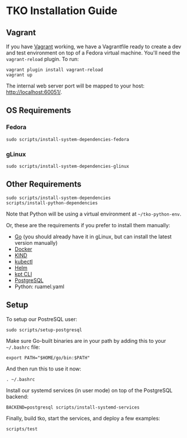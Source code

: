 TKO Installation Guide
======================

Vagrant
-------

If you have [Vagrant](https://www.vagrantup.com/) working, we have a Vagrantfile ready to
create a dev and test environment on top of a Fedora virtual machine. You'll need the
`vagrant-reload` plugin. To run:

    vagrant plugin install vagrant-reload
    vagrant up

The internal web server port will be mapped to your host:
[http://localhost:60051/](http://localhost:60051/).

OS Requirements
---------------

### Fedora

    sudo scripts/install-system-dependencies-fedora

### gLinux

    sudo scripts/install-system-dependencies-glinux

Other Requirements
------------------

    sudo scripts/install-system-dependencies
    scripts/install-python-dependencies

Note that Python will be using a virtual environment at `~/tko-python-env`.

Or, these are the requirements if you prefer to install them manually:

* [Go](https://g3doc.corp.google.com/go/g3doc/codelabs/getting-started.md) (you should already have it in gLinux, but can install the latest version manually)
* [Docker](http://go/installdocker)
* [KIND](https://kind.sigs.k8s.io/docs/user/quick-start/#installation)
* [kubectl](https://kubernetes.io/docs/tasks/tools/install-kubectl-linux/)
* [Helm](https://helm.sh/docs/intro/install/)
* [kpt CLI](https://kpt.dev/installation/kpt-cli)
* [PostgreSQL](https://www.postgresql.org/)
* Python: ruamel.yaml

Setup
-----

To setup our PostreSQL user:

    sudo scripts/setup-postgresql

Make sure Go-built binaries are in your path by adding this to your `~/.bashrc` file:

    export PATH="$HOME/go/bin:$PATH"

And then run this to use it now:

    . ~/.bashrc

Install our systemd services (in user mode) on top of the PostgreSQL backend:

    BACKEND=postgresql scripts/install-systemd-services

Finally, build tko, start the services, and deploy a few examples:

    scripts/test
